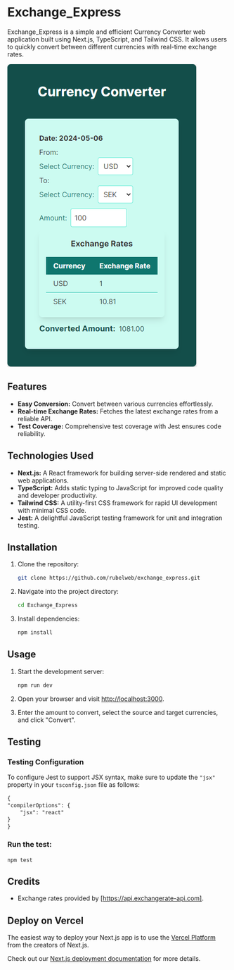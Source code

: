 # Exchange_Express

Exchange_Express is a simple and efficient Currency Converter web application built using Next.js, TypeScript, and Tailwind CSS. It allows users to quickly convert between different currencies with real-time exchange rates.

![alt text](image.png)

## Features

-   **Easy Conversion:** Convert between various currencies effortlessly.
-   **Real-time Exchange Rates:** Fetches the latest exchange rates from a reliable API.
-   **Test Coverage:** Comprehensive test coverage with Jest ensures code reliability.

## Technologies Used

-   **Next.js:** A React framework for building server-side rendered and static web applications.
-   **TypeScript:** Adds static typing to JavaScript for improved code quality and developer productivity.
-   **Tailwind CSS:** A utility-first CSS framework for rapid UI development with minimal CSS code.
-   **Jest:** A delightful JavaScript testing framework for unit and integration testing.

## Installation

1. Clone the repository:

    ```bash
    git clone https://github.com/rubelweb/exchange_express.git
    ```

2. Navigate into the project directory:

    ```bash
    cd Exchange_Express
    ```

3. Install dependencies:

    ```bash
    npm install
    ```

## Usage

1. Start the development server:

    ```bash
    npm run dev
    ```

2. Open your browser and visit [http://localhost:3000](http://localhost:3000).

3. Enter the amount to convert, select the source and target currencies, and click "Convert".

## Testing

### Testing Configuration

To configure Jest to support JSX syntax, make sure to update the `"jsx"` property in your `tsconfig.json` file as follows:

    {
    "compilerOptions": {
        "jsx": "react"
    }
    }

### Run the test:

    npm test

## Credits

-   Exchange rates provided by [https://api.exchangerate-api.com].

## Deploy on Vercel

The easiest way to deploy your Next.js app is to use the [Vercel Platform](https://vercel.com/new?utm_medium=default-template&filter=next.js&utm_source=create-next-app&utm_campaign=create-next-app-readme) from the creators of Next.js.

Check out our [Next.js deployment documentation](https://nextjs.org/docs/deployment) for more details.
